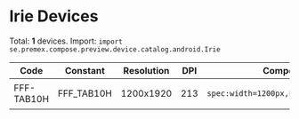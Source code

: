 # Irie Devices

Total: **1** devices. Import: `import se.premex.compose.preview.device.catalog.android.Irie`

| Code | Constant | Resolution | DPI | Compose Spec | Preview Usage |
|------|----------|------------|-----|-------------|---------------|
| FFF-TAB10H | FFF_TAB10H | 1200x1920 | 213 | `spec:width=1200px,height=1920px,dpi=213` | `@Preview(device = Irie.FFF_TAB10H)` |

<!-- Generated automatically. Do not edit manually. -->
